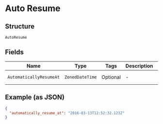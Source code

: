 
# Auto Resume

## Structure

`AutoResume`

## Fields

| Name | Type | Tags | Description | Getter | Setter |
|  --- | --- | --- | --- | --- | --- |
| `AutomaticallyResumeAt` | `ZonedDateTime` | Optional | - | ZonedDateTime getAutomaticallyResumeAt() | setAutomaticallyResumeAt(ZonedDateTime automaticallyResumeAt) |

## Example (as JSON)

```json
{
  "automatically_resume_at": "2016-03-13T12:52:32.123Z"
}
```

